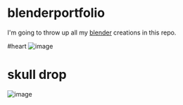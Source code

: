 # blenderportfolio
I'm going to throw up all my [blender](https://www.blender.org/) creations in this repo.


#heart
![image](https://github.com/tacocabeza/blenderportfolio/blob/main/heart%20(2).gif)

# skull drop

![image](https://github.com/tacocabeza/blenderportfolio/blob/main/skull%20drop.gif)


